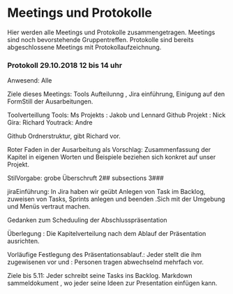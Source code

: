 # Meetings und Protokolle

Hier werden alle Meetings und Protokolle zusammengetragen. Meetings sind noch bevorstehende
Gruppentreffen. Protokolle sind bereits abgeschlossene Meetings mit Protokollaufzeichnung.

### Protokoll 29.10.2018 12 bis 14 uhr

Anwesend: Alle

Ziele dieses Meetings:
Tools Aufteilunng , Jira einführung,
Einigung auf den FormStill der Ausarbeitungen.

Toolverteillung
Tools: Ms Projekts : Jakob und Lennard
Github Projekt : Nick 
Gira: Richard
Youtrack: Andre

Github Ordnerstruktur, gibt Richard vor.

Roter Faden in der Ausarbeitung als Vorschlag:
Zusammenfassung der Kapitel in eigenen Worten und Beispiele beziehen sich konkret auf unser Projekt.

StilVorgabe:
grobe Überschruft 2## subsections 3###

jiraEinführung:
In Jira haben wir geübt
Anlegen von Task im Backlog, zuweisen von Tasks, Sprints anlegen und beenden .Sich mit der Umgebung und Menüs vertraut machen.

Gedanken zum Scheduuling der Abschlusspräsentation

Überlegung : Die Kapitelverteilung nach dem Ablauf der Präsentation ausrichten.

Vorläufige Festlegung des Präsentationsablauf.:
Jeder stellt die ihm zugewisenen vor und : Personen tragen abwechselnd mehrfach vor.

Ziele bis 5.11:
Jeder schreibt seine Tasks ins Backlog.
Markdown sammeldokument , wo jeder seine Ideen zur Presentation einfügen kann.
